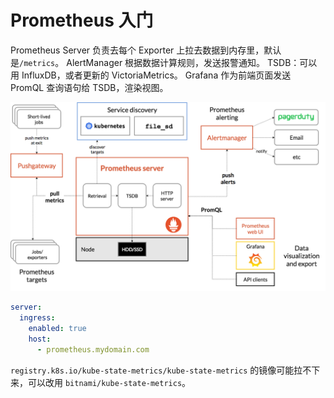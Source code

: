 
# Prometheus 入门
Prometheus Server 负责去每个 Exporter 上拉去数据到内存里，默认是`/metrics`。
AlertManager 根据数据计算规则，发送报警通知。
TSDB：可以用 InfluxDB，或者更新的 VictoriaMetrics。
Grafana 作为前端页面发送 PromQL 查询语句给 TSDB，渲染视图。

![image.png](./../assets/1690264013236-1965f86e-58f2-4035-acc0-ca982588c467.png)

```yaml
server:
  ingress:
    enabled: true
    host:
      - prometheus.mydomain.com
```
`registry.k8s.io/kube-state-metrics/kube-state-metrics` 的镜像可能拉不下来，可以改用 `bitnami/kube-state-metrics`。
